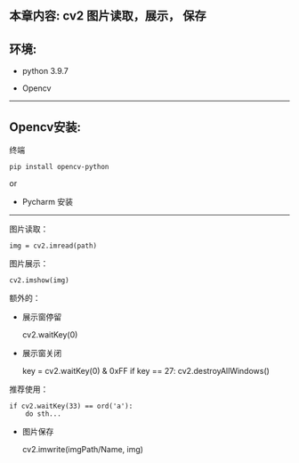 本章内容: cv2 图片读取，展示， 保存
-----------

环境: 
---

* python 3.9.7

* Opencv

-----------
Opencv安装:
--

终端


    pip install opencv-python

or

* Pycharm 安装

----
图片读取：


    img = cv2.imread(path)

图片展示：

    cv2.imshow(img)

额外的：
* 展示窗停留


    cv2.waitKey(0)

* 展示窗关闭


    key = cv2.waitKey(0) & 0xFF
    if key == 27:
        cv2.destroyAllWindows()

推荐使用：

    if cv2.waitKey(33) == ord('a'):
        do sth...

* 图片保存


    cv2.imwrite(imgPath/Name, img)




